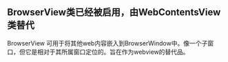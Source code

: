## BrowserView类已经被启用，由WebContentsView类替代

BrowserView 可用于将其他web内容嵌入到BrowserWindow中。像一个子窗口，但它是相对于其所属窗口定位的。旨在作为webview的替代品。